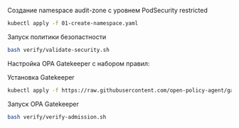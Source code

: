 Создание namespace audit-zone с уровнем PodSecurity restricted

```bash
kubectl apply -f 01-create-namespace.yaml
```

Запуск политики безопастности

```bash
bash verify/validate-security.sh
```


Настройка OPA Gatekeeper с набором правил:

Установка Gatekeeper
```bash
kubectl apply -f https://raw.githubusercontent.com/open-policy-agent/gatekeeper/master/deploy/gatekeeper.yaml
```

Запуск OPA Gatekeeper
```bash
bash verify/verify-admission.sh
```
